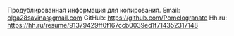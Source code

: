 Продублированная информация для копирования.
Email: olga28savina@gmail.com
GitHub: https://github.com/Pomelogranate
Hh.ru: https://hh.ru/resume/91379429ff0f167ccb0039ed1f714352317148
